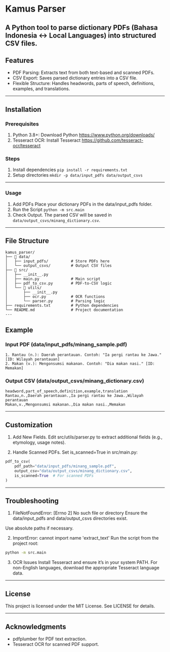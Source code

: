 # Kamus Parser
A Python tool to parse dictionary PDFs (Bahasa Indonesia ↔ Local Languages) into structured CSV files.
---
## Features
- PDF Parsing: Extracts text from both text-based and scanned PDFs.
- CSV Export: Saves parsed dictionary entries into a CSV file.
- Flexible Structure: Handles headwords, parts of speech, definitions, examples, and translations.
---
## Installation
### Prerequisites
1. Python 3.8+: Download Python https://www.python.org/downloads/
2. Tesseract OCR: Install Tesseract https://github.com/tesseract-ocr/tesseract
### Steps
1. Install dependencies `pip install -r requirements.txt`
2. Setup directories `mkdir -p data/input_pdfs data/output_csvs`
---
### Usage
1. Add PDFs
    Place your dictionary PDFs in the data/input_pdfs folder.
2. Run the Script `python -m src.main`
3. Check Output. The parsed CSV will be saved in `data/output_csvs/minang_dictionary.csv`.
---
## File Structure
```
kamus_parser/
├── 📁 data/
│   ├── input_pdfs/          # Store PDFs here
│   └── output_csvs/         # Output CSV files
├── 📁 src/
│   ├── __init__.py
│   ├── main.py              # Main script
│   ├── pdf_to_csv.py        # PDF-to-CSV logic
│   └── 📁 utils/
│       ├── __init__.py
│       ├── ocr.py           # OCR functions
│       └── parser.py        # Parsing logic
├── requirements.txt         # Python dependencies
└── README.md                # Project documentation
---
```
## Example
### Input PDF (data/input_pdfs/minang_sample.pdf)
```
1. Rantau (n.): Daerah perantauan. Contoh: "Ia pergi rantau ke Jawa." [ID: Wilayah perantauan]
2. Makan (v.): Mengonsumsi makanan. Contoh: "Dia makan nasi." [ID: Memakan]
```
### Output CSV (data/output_csvs/minang_dictionary.csv)
``` csv
headword,part_of_speech,definition,example,translation
Rantau,n.,Daerah perantauan.,Ia pergi rantau ke Jawa.,Wilayah perantauan
Makan,v.,Mengonsumsi makanan.,Dia makan nasi.,Memakan
```
---
## Customization
1. Add New Fields. Edit src/utils/parser.py to extract additional fields (e.g., etymology, usage notes).

2. Handle Scanned PDFs. Set is_scanned=True in src/main.py:

``` python
pdf_to_csv(
    pdf_path="data/input_pdfs/minang_sample.pdf",
    output_csv="data/output_csvs/minang_dictionary.csv",
    is_scanned=True  # For scanned PDFs
)
```
---

## Troubleshooting
1. FileNotFoundError: [Errno 2] No such file or directory
Ensure the data/input_pdfs and data/output_csvs directories exist.

Use absolute paths if necessary.

2. ImportError: cannot import name 'extract_text'
Run the script from the project root:
```bash
python -m src.main
```
3. OCR Issues
Install Tesseract and ensure it’s in your system PATH.
For non-English languages, download the appropriate Tesseract language data.
---

## License
This project is licensed under the MIT License. See LICENSE for details.

---
## Acknowledgments
- pdfplumber for PDF text extraction.
- Tesseract OCR for scanned PDF support.